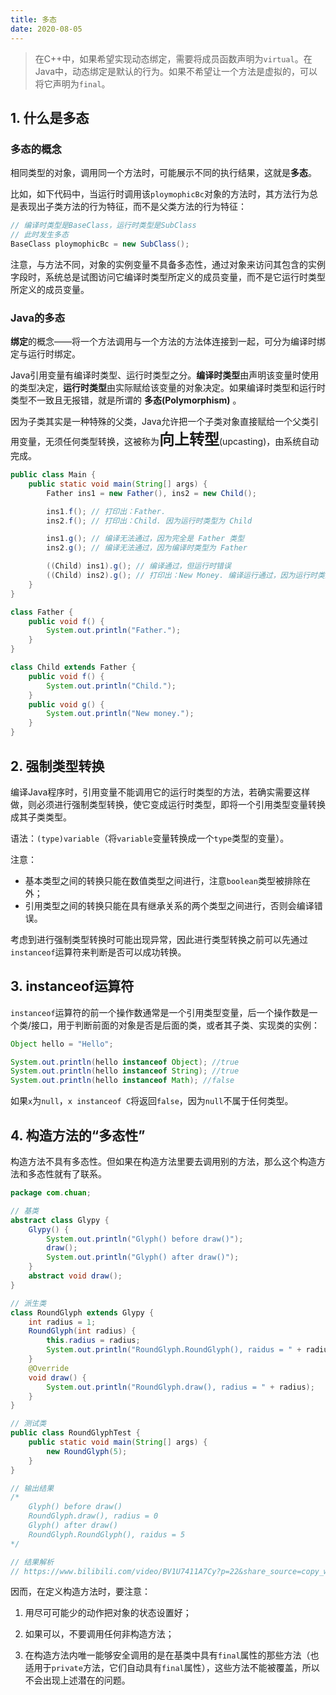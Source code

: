 ```yaml
---
title: 多态
date: 2020-08-05
---
```


> 在C++中，如果希望实现动态绑定，需要将成员函数声明为`virtual`。在Java中，动态绑定是默认的行为。如果不希望让一个方法是虚拟的，可以将它声明为`final`。

## 1. 什么是多态

### 多态的概念

相同类型的对象，调用同一个方法时，可能展示不同的执行结果，这就是**多态**。

比如，如下代码中，当运行时调用该`ploymophicBc`对象的方法时，其方法行为总是表现出子类方法的行为特征，而不是父类方法的行为特征：

```java
// 编译时类型是BaseClass，运行时类型是SubClass
// 此时发生多态
BaseClass ploymophicBc = new SubClass();
```

注意，与方法不同，对象的实例变量不具备多态性，通过对象来访问其包含的实例字段时，系统总是试图访问它编译时类型所定义的成员变量，而不是它运行时类型所定义的成员变量。

### Java的多态

**绑定**的概念——将一个方法调用与一个方法的方法体连接到一起，可分为编译时绑定与运行时绑定。

Java引用变量有编译时类型、运行时类型之分。**编译时类型**由声明该变量时使用的类型决定，**运行时类型**由实际赋给该变量的对象决定。如果编译时类型和运行时类型不一致且无报错，就是所谓的 **多态(Polymorphism)** 。

因为子类其实是一种特殊的父类，Java允许把一个子类对象直接赋给一个父类引用变量，无须任何类型转换，这被称为<font size=5>**向上转型**</font>(upcasting)，由系统自动完成。

```java
public class Main {
    public static void main(String[] args) {
        Father ins1 = new Father(), ins2 = new Child();

        ins1.f(); // 打印出：Father.
        ins2.f(); // 打印出：Child. 因为运行时类型为 Child

        ins1.g(); // 编译无法通过，因为完全是 Father 类型
        ins2.g(); // 编译无法通过，因为编译时类型为 Father

        ((Child) ins1).g(); // 编译通过，但运行时错误
        ((Child) ins2).g(); // 打印出：New Money. 编译运行通过，因为运行时类型为 Child
    }
}

class Father {
    public void f() {
        System.out.println("Father.");
    }
}

class Child extends Father {
    public void f() {
        System.out.println("Child.");
    }
    public void g() {
        System.out.println("New money.");
    }
}
```

## 2. 强制类型转换

编译Java程序时，引用变量不能调用它的运行时类型的方法，若确实需要这样做，则必须进行强制类型转换，使它变成运行时类型，即将一个引用类型变量转换成其子类类型。

语法：`(type)variable`（将`variable`变量转换成一个`type`类型的变量）。

注意：

- 基本类型之间的转换只能在数值类型之间进行，注意`boolean`类型被排除在外；
- 引用类型之间的转换只能在具有继承关系的两个类型之间进行，否则会编译错误。

考虑到进行强制类型转换时可能出现异常，因此进行类型转换之前可以先通过`instanceof`运算符来判断是否可以成功转换。

## 3. instanceof运算符

`instanceof`运算符的前一个操作数通常是一个引用类型变量，后一个操作数是一个类/接口，用于判断前面的对象是否是后面的类，或者其子类、实现类的实例：

```java
Object hello = "Hello";

System.out.println(hello instanceof Object); //true
System.out.println(hello instanceof String); //true
System.out.println(hello instanceof Math); //false
```

如果`x`为`null`，`x instanceof C`将返回`false`，因为`null`不属于任何类型。

## 4. 构造方法的“多态性”

构造方法不具有多态性。但如果在构造方法里要去调用别的方法，那么这个构造方法和多态性就有了联系。

```java
package com.chuan;

// 基类
abstract class Glypy {
    Glypy() {
        System.out.println("Glyph() before draw()");
        draw();
        System.out.println("Glyph() after draw()");
    }
    abstract void draw();
}

// 派生类
class RoundGlyph extends Glypy {
    int radius = 1;
    RoundGlyph(int radius) {
        this.radius = radius;
        System.out.println("RoundGlyph.RoundGlyph(), raidus = " + radius);
    }
    @Override
    void draw() {
        System.out.println("RoundGlyph.draw(), radius = " + radius);
    }
}

// 测试类
public class RoundGlyphTest {
    public static void main(String[] args) {
        new RoundGlyph(5);
    }
}

// 输出结果
/*
    Glyph() before draw()
    RoundGlyph.draw(), radius = 0      
    Glyph() after draw()
    RoundGlyph.RoundGlyph(), raidus = 5
*/

// 结果解析
// https://www.bilibili.com/video/BV1U7411A7Cy?p=22&share_source=copy_web
```

因而，在定义构造方法时，要注意：

1. 用尽可可能少的动作把对象的状态设置好；

2. 如果可以，不要调用任何非构造方法；

3. 在构造方法内唯一能够安全调用的是在基类中具有`final`属性的那些方法（也适用于`private`方法，它们自动具有`final`属性），这些方法不能被覆盖，所以不会出现上述潜在的问题。

